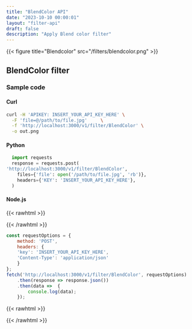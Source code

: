 ```yaml
---
title: "BlendColor API"
date: "2023-10-10 00:00:01"
layout: "filter-api"
draft: false
description: "Apply Blend color filter"
---
```


{{< figure title="Blendcolor" src="/filters/blendcolor.png"  >}}

## BlendColor filter


### Sample code

#### Curl

```bash
curl -H 'APIKEY: INSERT_YOUR_API_KEY_HERE' \
  -F 'file=@/path/to/file.jpg'     \
  -f 'http://localhost:3000/v1/filter/BlendColor' \
  -o out.png

```

#### Python

```python
  import requests
  response = requests.post(
'http://localhost:3000/v1/filter/BlendColor',
    files={'file': open('/path/to/file.jpg', 'rb')},
    headers={'KEY': 'INSERT_YOUR_API_KEY_HERE'},
  )
```

#### Node.js

{{< rawhtml >}}
 <div class='editable' onClick="this.contentEditable='true';">
{{< /rawhtml >}}

```node.js
const requestOptions = {
    method: 'POST',
    headers: {
    'key': 'INSERT_YOUR_API_KEY_HERE',
    'Content-Type': 'application/json'
    }
};
fetch('http://localhost:3000/v1/filter/BlendColor', requestOptions)
    .then(response => response.json())
    .then(data =>  {
		console.log(data);
    }); 
```

{{< rawhtml >}}
 </div>
{{< /rawhtml >}}



